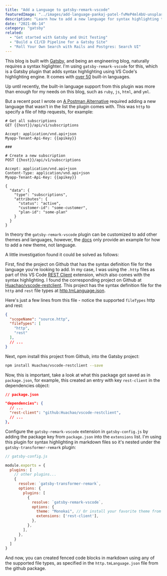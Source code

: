 ```yaml
---
title: "Add a Language to gatsby-remark-vscode"
featuredImage: "../images/add-language-pankaj-patel-fvMeP4ml4bU-unsplash.jpg"
description: "Learn how to add a new language for syntax highlighting to gatsby-remark-vscode."
date: "2021-06-14"
category: "gatsby"
related:
  - "Get started with Gatsby and Unit Testing"
  - "Build a CI/CD Pipeline for a Gatsby Site"
  - "Roll Your Own Search with Rails and Postgres: Search UI"
---
```


This blog is built with [Gatsby](https://www.gatsbyjs.com/), and being an engineering blog, naturally requires a syntax higlighter. I'm using `gatsby-remark-vscode` for this, which is a Gatsby plugin that adds syntax highlighting using VS Code's highlighting engine. It comes with [over 50](https://www.gatsbyjs.com/plugins/gatsby-remark-vscode/#built-in-languages-and-themes) built-in languages.

Up until recently, the built-in language support from this plugin was more than enough for my needs on this blog, such as `ruby`, `js`, `html`, and `yml`.

But a recent post I wrote on [A Postman Alternative](../postman-alternative-vscode) required adding a new language that wasn't in the list the plugin comes with. This was `http` to specify a file of http requests, for example:

```http
# Get all subscriptions
GET {{host}}/api/v1/subscriptions

Accept: application/vnd.api+json
Myapp-Tenant-Api-Key: {{apikey}}

###

# Create a new subscription
POST {{host}}/api/v1/subscriptions

Accept: application/vnd.api+json
Content-Type: application/vnd.api+json
Myapp-Tenant-Api-Key: {{apikey}}

{
  "data": {
    "type": "subscriptions",
    "attributes": {
      "status": "active",
      "customer-id": "some-customer",
      "plan-id": "some-plan"
    }
  }
}
```

In theory the `gatsby-remark-vscode` plugin can be customized to add other themes and languages, however, the [docs](https://www.gatsbyjs.com/plugins/gatsby-remark-vscode/#using-languages-and-themes-from-an-extension) only provide an example for how to add a new theme, not language.

A little investigation found it could be solved as follows:

First, find the project on Github that has the syntax definition file for the language you're looking to add. In my case, I was using the `.http` files as part of this VS Code [REST Client](https://marketplace.visualstudio.com/items?itemName=humao.rest-client) extension, which also comes with the syntax highlighting. I found the corresponding project on Github at [Huachao/vscode-restclient](https://github.com/Huachao/vscode-restclient). This project has the syntax definition file for the `http` and `rest` file types at [http.tmLanguage.json](https://github.com/Huachao/vscode-restclient/blob/master/syntaxes/http.tmLanguage.json).

Here's just a few lines from this file - notice the supported `fileTypes` http and rest:

```json
{
  "scopeName": "source.http",
  "fileTypes": [
    "http",
    "rest"
  ],
  // ...
}
```

Next, npm install this project from Github, into the Gatsby project:

```bash
npm install Huachao/vscode-restclient --save
```

Now, this is important, take a look at what this package got saved as in `package.json`, for example, this created an entry with key `rest-client` in the dependencies object:

```json
// package.json

"dependencies": {
  // ...
  "rest-client": "github:Huachao/vscode-restclient",
  // ...
},
```

Configure the `gatsby-remark-vscode` extension in `gatsby-config.js` by adding the package key from `package.json` into the `extensions` list. I'm using this plugin for syntax highlighting in markdown files so it's nested under the `gatsby-transformer-remark` plugin:

```js
// gatsby-config.js

module.exports = {
  plugins: [
    // other plugins...
    {
      resolve: `gatsby-transformer-remark`,
      options: {
        plugins: [
          {
            resolve: `gatsby-remark-vscode`,
            options: {
              theme: "Monokai", // Or install your favorite theme from GitHub
              extensions: ['rest-client'],
            },
          },
        ],
      },
    }
  ]
}
```

And now, you can created fenced code blocks in markdown using any of the supported file types, as specified in the `http.tmLanguage.json` file from the github package.